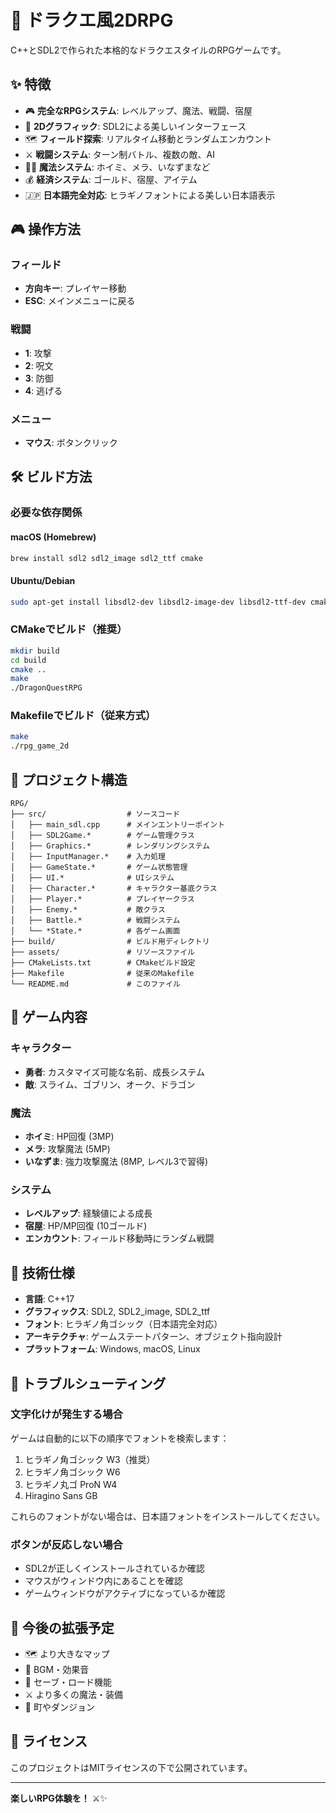 # 🐉 ドラクエ風2DRPG

C++とSDL2で作られた本格的なドラクエスタイルのRPGゲームです。

## ✨ 特徴

- 🎮 **完全なRPGシステム**: レベルアップ、魔法、戦闘、宿屋
- 🎨 **2Dグラフィック**: SDL2による美しいインターフェース
- 🗺️ **フィールド探索**: リアルタイム移動とランダムエンカウント
- ⚔️ **戦闘システム**: ターン制バトル、複数の敵、AI
- 🧙‍♂️ **魔法システム**: ホイミ、メラ、いなずまなど
- 💰 **経済システム**: ゴールド、宿屋、アイテム
- 🇯🇵 **日本語完全対応**: ヒラギノフォントによる美しい日本語表示

## 🎮 操作方法

### フィールド
- **方向キー**: プレイヤー移動
- **ESC**: メインメニューに戻る

### 戦闘
- **1**: 攻撃
- **2**: 呪文
- **3**: 防御
- **4**: 逃げる

### メニュー
- **マウス**: ボタンクリック

## 🛠️ ビルド方法

### 必要な依存関係

#### macOS (Homebrew)
```bash
brew install sdl2 sdl2_image sdl2_ttf cmake
```

#### Ubuntu/Debian
```bash
sudo apt-get install libsdl2-dev libsdl2-image-dev libsdl2-ttf-dev cmake
```

### CMakeでビルド（推奨）
```bash
mkdir build
cd build
cmake ..
make
./DragonQuestRPG
```

### Makefileでビルド（従来方式）
```bash
make
./rpg_game_2d
```

## 📁 プロジェクト構造

```
RPG/
├── src/                  # ソースコード
│   ├── main_sdl.cpp      # メインエントリーポイント
│   ├── SDL2Game.*        # ゲーム管理クラス
│   ├── Graphics.*        # レンダリングシステム
│   ├── InputManager.*    # 入力処理
│   ├── GameState.*       # ゲーム状態管理
│   ├── UI.*              # UIシステム
│   ├── Character.*       # キャラクター基底クラス
│   ├── Player.*          # プレイヤークラス
│   ├── Enemy.*           # 敵クラス
│   ├── Battle.*          # 戦闘システム
│   └── *State.*          # 各ゲーム画面
├── build/                # ビルド用ディレクトリ
├── assets/               # リソースファイル
├── CMakeLists.txt        # CMakeビルド設定
├── Makefile              # 従来のMakefile
└── README.md             # このファイル
```

## 🎯 ゲーム内容

### キャラクター
- **勇者**: カスタマイズ可能な名前、成長システム
- **敵**: スライム、ゴブリン、オーク、ドラゴン

### 魔法
- **ホイミ**: HP回復 (3MP)
- **メラ**: 攻撃魔法 (5MP)  
- **いなずま**: 強力攻撃魔法 (8MP, レベル3で習得)

### システム
- **レベルアップ**: 経験値による成長
- **宿屋**: HP/MP回復 (10ゴールド)
- **エンカウント**: フィールド移動時にランダム戦闘

## 🎨 技術仕様

- **言語**: C++17
- **グラフィックス**: SDL2, SDL2_image, SDL2_ttf
- **フォント**: ヒラギノ角ゴシック（日本語完全対応）
- **アーキテクチャ**: ゲームステートパターン、オブジェクト指向設計
- **プラットフォーム**: Windows, macOS, Linux

## 🐛 トラブルシューティング

### 文字化けが発生する場合
ゲームは自動的に以下の順序でフォントを検索します：
1. ヒラギノ角ゴシック W3（推奨）
2. ヒラギノ角ゴシック W6
3. ヒラギノ丸ゴ ProN W4
4. Hiragino Sans GB

これらのフォントがない場合は、日本語フォントをインストールしてください。

### ボタンが反応しない場合
- SDL2が正しくインストールされているか確認
- マウスがウィンドウ内にあることを確認
- ゲームウィンドウがアクティブになっているか確認

## 🚀 今後の拡張予定

- 🗺️ より大きなマップ
- 🎵 BGM・効果音
- 💾 セーブ・ロード機能
- ⚔️ より多くの魔法・装備
- 🏰 町やダンジョン

## 📄 ライセンス

このプロジェクトはMITライセンスの下で公開されています。

---

**楽しいRPG体験を！** ⚔️✨ 